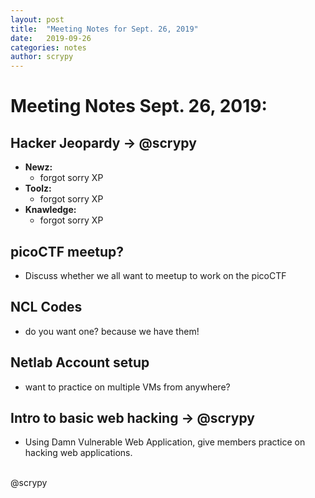 ```yaml
---
layout: post
title:  "Meeting Notes for Sept. 26, 2019"
date:   2019-09-26
categories: notes
author: scrypy
---
```

# Meeting Notes Sept. 26, 2019:

## Hacker Jeopardy -> @scrypy
- **Newz:**
  - forgot sorry XP
- **Toolz:**
  - forgot sorry XP
- **Knawledge:**
  - forgot sorry XP

## picoCTF meetup?
- Discuss whether we all want to meetup to work on the picoCTF
## NCL Codes
- do you want one? because we have them!
## Netlab Account setup
- want to practice on multiple VMs from anywhere?
## Intro to basic web hacking -> @scrypy
- Using Damn Vulnerable Web Application, give members practice on hacking web applications.

<br>
@scrypy
